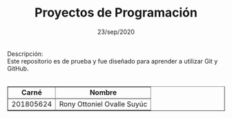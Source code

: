 <h1 align="center"><strong>Proyectos de Programación</strong></h1>
<div align="center">23/sep/2020</div>
<br>
<br>

<div>Descripción:</div>
<div>Este repositorio es de prueba y fue diseñado para aprender a utilizar Git y GitHub.</div>
<br>

<div>
	<table border="1" width=100% align="center">
		<tr>
			<td align="center"><strong>Carné</strong></td>
			<td align="center"><strong>Nombre</strong></td>
		</tr>
		<tr>
			 <td>201805624</td>
			 <td>Rony Ottoniel Ovalle Suyúc</td>
		</tr>
	</table>
</div>

<div>
	
</div>
